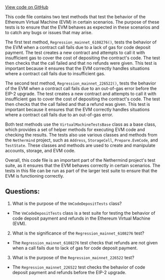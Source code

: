 [View code on GitHub](https://github.com/NethermindEth/nethermind/src/Nethermind/Nethermind.Evm.Test/VmCodeDepositTests.cs)

This code file contains two test methods that test the behavior of the Ethereum Virtual Machine (EVM) in certain scenarios. The purpose of these tests is to ensure that the EVM behaves as expected in these scenarios and to catch any bugs or issues that may arise.

The first test method, `Regression_mainnet_6108276()`, tests the behavior of the EVM when a contract call fails due to a lack of gas for code deposit payment. The test creates a new contract and attempts to call it with insufficient gas to cover the cost of depositing the contract's code. The test then checks that the call failed and that no refunds were given. This test is important because it ensures that the EVM correctly handles situations where a contract call fails due to insufficient gas.

The second test method, `Regression_mainnet_226522()`, tests the behavior of the EVM when a contract call fails due to an out-of-gas error before the EIP-2 upgrade. The test creates a new contract and attempts to call it with insufficient gas to cover the cost of depositing the contract's code. The test then checks that the call failed and that a refund was given. This test is important because it ensures that the EVM correctly handles situations where a contract call fails due to an out-of-gas error.

Both test methods use the `VirtualMachineTestsBase` class as a base class, which provides a set of helper methods for executing EVM code and checking the results. The tests also use various classes and methods from the `Nethermind` project, such as `Address`, `StorageCell`, `Prepare.EvmCode`, and `TestState`. These classes and methods are used to create and manipulate accounts, storage, and EVM code.

Overall, this code file is an important part of the Nethermind project's test suite, as it ensures that the EVM behaves correctly in certain scenarios. The tests in this file can be run as part of the larger test suite to ensure that the EVM is functioning correctly.
## Questions: 
 1. What is the purpose of the `VmCodeDepositTests` class?
- The `VmCodeDepositTests` class is a test suite for testing the behavior of code deposit payment and refunds in the Ethereum Virtual Machine (EVM).

2. What is the significance of the `Regression_mainnet_6108276` test?
- The `Regression_mainnet_6108276` test checks that refunds are not given when a call fails due to lack of gas for code deposit payment.

3. What is the purpose of the `Regression_mainnet_226522` test?
- The `Regression_mainnet_226522` test checks the behavior of code deposit payment and refunds before the EIP-2 upgrade.